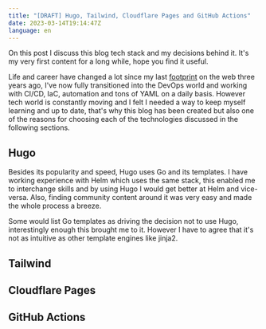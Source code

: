 ```yaml
---
title: "[DRAFT] Hugo, Tailwind, Cloudflare Pages and GitHub Actions"
date: 2023-03-14T19:14:47Z
language: en
---
```


On this post I discuss this blog tech stack and my decisions behind it. It's my very first content for a long while, hope you find it useful.

<!--more-->

Life and career have changed a lot since my last [footprint](https://medium.com/sysvale/iac-infraestrutura-como-c%C3%B3digo-c514a869b88d) on the web three years ago, I've now fully transitioned into the DevOps world and working with CI/CD, IaC, automation and tons of YAML on a daily basis. However tech world is constantly moving and I felt I needed a way to keep myself learning and up to date, that's why this blog has been created but also one of the reasons for choosing each of the technologies discussed in the following sections.

## Hugo

Besides its popularity and speed, Hugo uses Go and its templates. I have working experience with Helm which uses the same stack, this enabled me to interchange skills and by using Hugo I would get better at Helm and vice-versa. Also, finding community content around it was very easy and made the whole process a breeze.

Some would list Go templates as driving the decision not to use Hugo, interestingly enough this brought me to it. However I have to agree that it's not as intuitive as other template engines like jinja2.

## Tailwind

## Cloudflare Pages

## GitHub Actions
